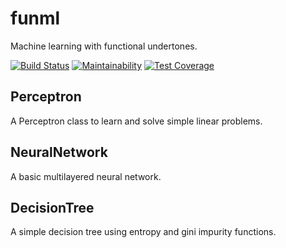 # funml
Machine learning with functional undertones.

[![Build Status](https://travis-ci.org/astuanax/funml.svg?branch=master)](https://travis-ci.org/astuanax/funml) [![Maintainability](https://api.codeclimate.com/v1/badges/8f95076a06e56ebada94/maintainability)](https://codeclimate.com/github/astuanax/funml/maintainability) [![Test Coverage](https://api.codeclimate.com/v1/badges/8f95076a06e56ebada94/test_coverage)](https://codeclimate.com/github/astuanax/funml/test_coverage)

## Perceptron 

A Perceptron class to learn and solve simple linear problems.

## NeuralNetwork

A basic multilayered neural network.

## DecisionTree

A simple decision tree using entropy and gini impurity functions.
 
